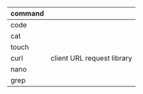 | command |  |
| ------ | ------ |
| code |  |
| cat |  |
| touch |  |
| curl | client URL request library |
| nano |  |
| grep |  |
